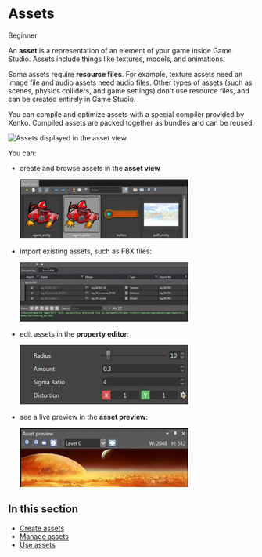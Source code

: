 # Assets

<span class="label label-doc-level">Beginner</span>

An **asset** is a representation of an element of your game inside Game Studio. Assets include things like textures, models, and animations.

Some assets require **resource files**. For example, texture assets need an image file and audio assets need audio files. Other types of assets (such as scenes, physics colliders, and game settings) don't use resource files, and can be created entirely in Game Studio.

You can compile and optimize assets with a special compiler provided by Xenko. Compiled assets are packed together as bundles and can be reused.

![Assets displayed in the asset view](../get-started/media/asset-creation-asset-view-tab-knight.png)

You can: 

* create and browse assets in the **asset view**

    ![media/Editor2_assetview_thumb.jpg](media/Editor2_assetview_thumb.jpg) 

* import existing assets, such as FBX files:

    ![media/EditorImportAssets_explorer_thumb.jpg](media/EditorImportAssets_explorer_thumb.jpg) 

* edit assets in the **property editor**:

    ![media/EditorProperties_props_thumb.jpg](media/EditorProperties_props_thumb.jpg) 

* see a live preview in the **asset preview**:

    ![media/EditorProperties_preview_thumb.jpg](media/EditorProperties_preview_thumb.jpg)


## In this section

* [Create assets](create-assets.md)
* [Manage assets](manage-assets.md)
* [Use assets](use-assets.md)